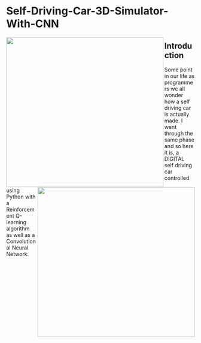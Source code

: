 # Self-Driving-Car-3D-Simulator-With-CNN
<p>
  <img align="left" width="420" height="400" src="https://github.com/sagar448/Self-Driving-Car-3D-Simulator-With-CNN/blob/master/src/3D%20Car%20Simulator.png">
  <img align="right" width="420" height="400" src="https://upload.wikimedia.org/wikipedia/commons/thumb/0/0a/Python.svg/2000px-Python.svg.png">
</p>

## Introduction

Some point in our life as programmers we all wonder how a self driving car is actually made. I went through the same phase and so here it is, a DIGITAL self driving car controlled using Python with a Reinforcement Q-learning algorithm as well as a Convolutional Neural Network.

